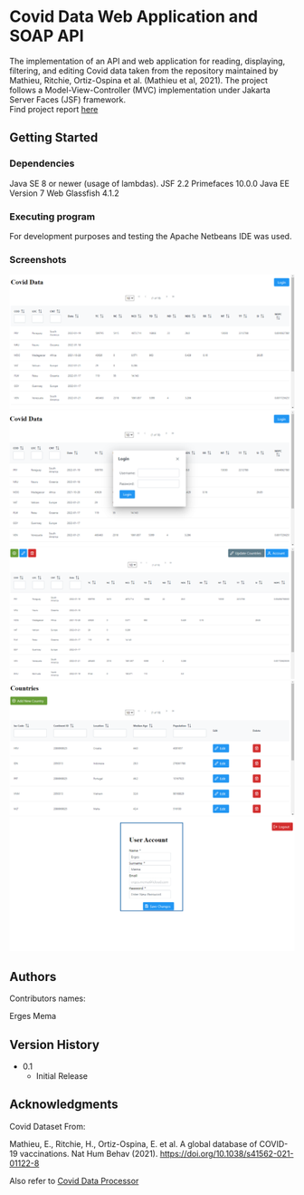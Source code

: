 # Covid Data Web Application and SOAP API

The implementation of an API and web application for reading, displaying, filtering, and editing Covid data taken from the repository maintained by Mathieu, Ritchie, Ortiz-Ospina et al. (Mathieu et al, 2021). The project follows a Model-View-Controller (MVC) implementation under Jakarta Server Faces (JSF) framework. <br />
Find project report [here](https://drive.google.com/file/d/1ckK2EQjiOAD8NA4g-6gp_4Qa34ZMjFi3/view?usp=sharing)

## Getting Started

### Dependencies

Java SE 8 or newer (usage of lambdas).
JSF 2.2
Primefaces 10.0.0
Java EE Version 7 Web
Glassfish 4.1.2

### Executing program

For development purposes and testing the Apache Netbeans IDE was used.

### Screenshots 
![Index](screenshots/index.png "Index")
![Login](screenshots/login.png "Login")
![Profile](screenshots/profile.png "Profile")
![Countries](screenshots/countries.png "Countries")
![Account](screenshots/account.png "Account")

## Authors

Contributors names:

Erges Mema  

## Version History

* 0.1
    * Initial Release


## Acknowledgments

Covid Dataset From:

Mathieu, E., Ritchie, H., Ortiz-Ospina, E. et al. A global database of COVID-19 vaccinations. Nat Hum Behav (2021). https://doi.org/10.1038/s41562-021-01122-8

Also refer to [Covid Data Processor](https://github.com/ergesmema/Covid-Data-Processor)
